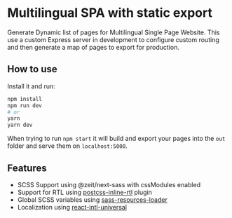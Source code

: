 # Multilingual SPA with static export

Generate Dynamic list of pages for Multilingual Single Page Website. This use a custom Express server in development to configure custom routing and then generate a map of pages to export for production.

## How to use

Install it and run:

```bash
npm install
npm run dev
# or
yarn
yarn dev
```

When trying to run `npm start` it will build and export your pages into the `out` folder and serve them on `localhost:5000`.

## Features

* SCSS Support using @zeit/next-sass with cssModules enabled
* Support for RTL using [postcss-inline-rtl](https://github.com/jakob101/postcss-inline-rtl) plugin
* Global SCSS variables using [sass-resources-loader](https://github.com/shakacode/sass-resources-loader)
* Localization using [react-intl-universal](https://github.com/alibaba/react-intl-universal)
